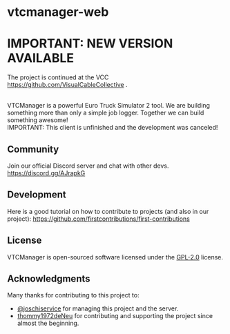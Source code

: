 # vtcmanager-web

# IMPORTANT: NEW VERSION AVAILABLE
The project is continued at the VCC https://github.com/VisualCableCollective .<br><br>

VTCManager is a powerful Euro Truck Simulator 2 tool. We are building something more than only a simple job logger. Together we can build something awesome! <br>
IMPORTANT: This client is unfinished and the development was canceled!

## Community
Join our official Discord server and chat with other devs. https://discord.gg/AJrapkG
## Development
Here is a good tutorial on how to contribute to projects (and also in our project): https://github.com/firstcontributions/first-contributions
## License
VTCManager is open-sourced software licensed under the [GPL-2.0](https://github.com/VTCManager/vtcmanager-web/blob/master/LICENSE) license.
## Acknowledgments
Many thanks for contributing to this project to:
* [@joschiservice]( https://github.com/joschiservice ) for managing this project and the server.
* [thommy1972deNeu](https://github.com/thommy1972deNeu) for contributing and supporting the project since almost the beginning.

